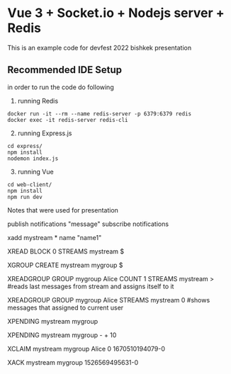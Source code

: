 # Vue 3 + Socket.io + Nodejs server + Redis

This is an example code for devfest 2022 bishkek presentation

## Recommended IDE Setup

in order to run the code do following

1) running Redis
```
docker run -it --rm --name redis-server -p 6379:6379 redis
docker exec -it redis-server redis-cli
```
2) running Express.js
```
cd express/
npm install
nodemon index.js
```

3) running Vue
```
cd web-client/
npm install
npm run dev
```
Notes that were used for presentation

publish notifications "message"
subscribe notifications

xadd mystream * name "name1"

XREAD BLOCK 0 STREAMS mystream $

XGROUP CREATE mystream mygroup $

XREADGROUP GROUP mygroup Alice COUNT 1 STREAMS mystream > #reads last messages from stream and assigns itself to it

XREADGROUP GROUP mygroup Alice STREAMS mystream 0 #shows messages that assigned to current user

XPENDING mystream mygroup

XPENDING mystream mygroup - + 10

XCLAIM mystream mygroup Alice 0 1670510194079-0

XACK mystream mygroup 1526569495631-0

